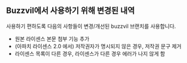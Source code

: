 ## Buzzvil에서 사용하기 위해 변경된 내역
사용하기 편하도록 다음의 사항들이 변경/개선된 buzzvil 브랜치를 사용합니다.
* 원본 라이센스 본문 첨부 기능 추가
* (아파치 라이센스 2.0 에서) 저작권자가 명시되지 않은 경우, 저작권 문구 제거
* 라이센스 목록이 다른 경우, 라이센스가 다른 경우 에러가 나지 않게 함


